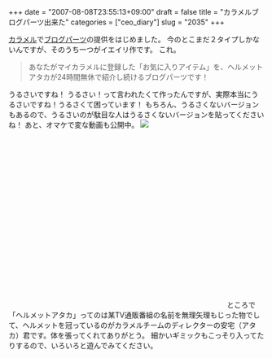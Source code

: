 +++
date = "2007-08-08T23:55:13+09:00"
draft = false
title = "カラメルブログパーツ出来た"
categories = ["ceo_diary"]
slug = "2035"
+++

<a href="http://calamel.jp" target="_blank">カラメル</a>で<a href="http://user.calamel.jp/docs/widget" target="_blank">ブログパーツ</a>の提供をはじめました。
今のとこまだ２タイプしかないんですが、そのうち一つがイエイリ作です。
これ。
<script type="text/javascript" src="http://user.calamel.jp/api/widget/helmet_pop.js" charset="EUC-JP"></script>
<blockquote>あなたがマイカラメルに登録した「お気に入りアイテム」を、ヘルメットアタカが24時間無休で紹介し続けるブログパーツです！</blockquote>
うるさいですね！
うるさい！って言われたくて作ったんですが、実際本当にうるさいですね！うるさくて困っています！
もちろん、うるさくないバージョンもあるので、うるさいのが駄目な人はうるさくないバージョンを貼ってくださいね！
あと、オマケで変な動画も公開中。
<img src="http://user.calamel.jp/img/widget/dancing_tit.gif">
<object width="425" height="350"><param name="movie" value="http://www.youtube.com/v/_PskWq3ROig"></param><param name="wmode" value="transparent"></param><embed src="http://www.youtube.com/v/_PskWq3ROig" type="application/x-shockwave-flash" wmode="transparent" width="425" height="350"></embed></object>
ところで「ヘルメットアタカ」ってのは某TV通販番組の名前を無理矢理もじった物でして、ヘルメットを冠っているのがカラメルチームのディレクターの安宅（アタカ）君です。体を張ってくれてありがとう。
細かいギミックもこっそり入ってたりするので、いろいろと遊んでみてください。
<div style="display:none;">cticker</div>
